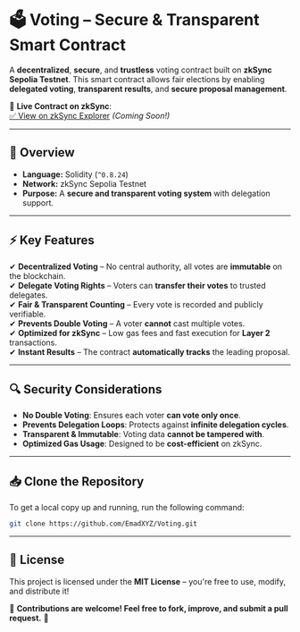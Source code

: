 # 🗳️ Voting – Secure & Transparent Smart Contract  

A **decentralized**, **secure**, and **trustless** voting contract built on **zkSync Sepolia Testnet**. This smart contract allows fair elections by enabling **delegated voting**, **transparent results**, and **secure proposal management**.  

🔗 **Live Contract on zkSync**:  
[✅ View on zkSync Explorer](#link-to-contract) *(Coming Soon!)*  

---

## 📜 Overview  

- **Language:** Solidity (`^0.8.24`)  
- **Network:** zkSync Sepolia Testnet  
- **Purpose:** A **secure and transparent voting system** with delegation support.  

---

## ⚡ Key Features  

✔ **Decentralized Voting** – No central authority, all votes are **immutable** on the blockchain.  
✔ **Delegate Voting Rights** – Voters can **transfer their votes** to trusted delegates.  
✔ **Fair & Transparent Counting** – Every vote is recorded and publicly verifiable.  
✔ **Prevents Double Voting** – A voter **cannot** cast multiple votes.  
✔ **Optimized for zkSync** – Low gas fees and fast execution for **Layer 2** transactions.  
✔ **Instant Results** – The contract **automatically tracks** the leading proposal.  

---

## 🔍 Security Considerations  

- **No Double Voting**: Ensures each voter **can vote only once**.  
- **Prevents Delegation Loops**: Protects against **infinite delegation cycles**.  
- **Transparent & Immutable**: Voting data **cannot be tampered with**.  
- **Optimized Gas Usage**: Designed to be **cost-efficient** on zkSync.  

---

## 📥 Clone the Repository  

To get a local copy up and running, run the following command:  

```sh
git clone https://github.com/EmadXYZ/Voting.git
```

---

## 📄 License  

This project is licensed under the **MIT License** – you're free to use, modify, and distribute it!  

📌 **Contributions are welcome! Feel free to fork, improve, and submit a pull request.** 🤝  
